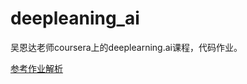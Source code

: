 # deepleaning_ai
吴恩达老师coursera上的deeplearning.ai课程，代码作业。



[参考作业解析](https://blog.csdn.net/u013733326/article/details/79827273)